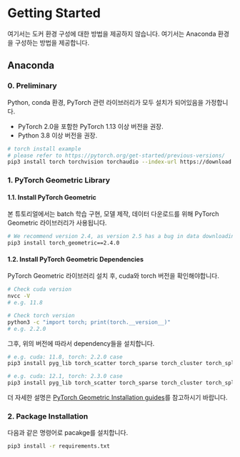 # Getting Started
여기서는 도커 환경 구성에 대한 방법을 제공하지 않습니다.
여기서는 Anaconda 환경을 구성하는 방법을 제공합니다.


## Anaconda
### 0. Preliminary
Python, conda 환경, PyTorch 관련 라이브러리가 모두 설치가 되어있음을 가정합니다.
* PyTorch 2.0을 포함한 PyTorch 1.13 이상 버전을 권장.
* Python 3.8 이상 버전을 권장.

```bash
# torch install example
# please refer to https://pytorch.org/get-started/previous-versions/
pip3 install torch torchvision torchaudio --index-url https://download.pytorch.org/whl/cu118
```

### 1. PyTorch Geometric Library
#### 1.1. Install PyTorch Geometric
본 튜토리얼에서는 batch 학습 구현, 모델 제작, 데이터 다운로드를 위해 PyTorch Geometric 라이브러리가 사용됩니다.
```bash
# We recommend version 2.4, as version 2.5 has a bug in data downloading.
pip3 install torch_geometric==2.4.0
```

#### 1.2. Install PyTorch Geometric Dependencies
PyTorch Geometric 라이브러리 설치 후, cuda와 torch 버전을 확인해야합니다.
```bash
# Check cuda version
nvcc -V
# e.g. 11.8

# Check torch version
python3 -c "import torch; print(torch.__version__)"
# e.g. 2.2.0
```
그후, 위의 버전에 따라서 dependency들을 설치합니다.
```bash
# e.g. cuda: 11.8, torch: 2.2.0 case
pip3 install pyg_lib torch_scatter torch_sparse torch_cluster torch_spline_conv -f https://data.pyg.org/whl/torch-2.2.0+cu118.html

# e.g. cuda: 12.1, torch: 2.3.0 case
pip3 install pyg_lib torch_scatter torch_sparse torch_cluster torch_spline_conv -f https://data.pyg.org/whl/torch-2.3.0+cu121.html
```
더 자세한 설명은 [PyTorch Geometric Installation guides](https://pytorch-geometric.readthedocs.io/en/latest/notes/installation.html)를 참고하시기 바랍니다.


### 2. Package Installation
다음과 같은 명령어로 pacakge를 설치합니다.
```bash
pip3 install -r requirements.txt
```
